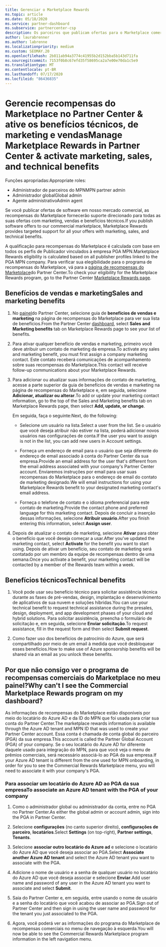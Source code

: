 ```yaml
---
title: Gerenciar o Marketplace Rewards
ms.topic: article
ms.date: 05/18/2020
ms.service: partner-dashboard
ms.subservice: partnercenter-csp
description: Os parceiros que publicam ofertas para o Marketplace comercial estão qualificados para os benefícios que oferecem suporte de marketing.
author: laurabrenner
ms.author: labrenne
ms.localizationpriority: medium
ms.custom: SEOMAY.20
ms.openlocfilehash: 2b811ab94a3774c41955b2d152bba5b143d711fa
ms.sourcegitcommit: 7153f0b8c67efd35f58695ca2a7e00e70da1c5e9
ms.translationtype: MT
ms.contentlocale: pt-BR
ms.lasthandoff: 07/17/2020
ms.locfileid: "86436835"
---
```

# <a name="manage-marketplace-rewards-in-partner-center--activate-marketing-sales-and-technical-benefits"></a><span data-ttu-id="8690f-103">Gerencie recompensas do Marketplace no Partner Center & ative os benefícios técnicos, de marketing e vendas</span><span class="sxs-lookup"><span data-stu-id="8690f-103">Manage Marketplace Rewards in Partner Center & activate marketing, sales, and technical benefits</span></span>

<span data-ttu-id="8690f-104">Funções apropriadas:</span><span class="sxs-lookup"><span data-stu-id="8690f-104">Appropriate roles:</span></span>

- <span data-ttu-id="8690f-105">Administrador de parceiros do MPN</span><span class="sxs-lookup"><span data-stu-id="8690f-105">MPN partner admin</span></span>
- <span data-ttu-id="8690f-106">Administrador global</span><span class="sxs-lookup"><span data-stu-id="8690f-106">Global admin</span></span>
- <span data-ttu-id="8690f-107">Agente administrativo</span><span class="sxs-lookup"><span data-stu-id="8690f-107">Admin agent</span></span>

<span data-ttu-id="8690f-108">Se você publicar ofertas de software em nosso mercado comercial, as recompensas do Marketplace fornecerão suporte direcionado para todas as suas ofertas com marketing, vendas e benefícios técnicos.</span><span class="sxs-lookup"><span data-stu-id="8690f-108">If you  publish software offers to our commercial marketplace, Marketplace Rewards provides targeted support for all your offers with marketing, sales, and technical benefits.</span></span>

<span data-ttu-id="8690f-109">A qualificação para recompensas do Marketplace é calculada com base em todos os perfis de Publicador vinculados à empresa PGA MPN.</span><span class="sxs-lookup"><span data-stu-id="8690f-109">Marketplace Rewards eligibility is calculated based on all publisher profiles linked to the PGA MPN company.</span></span> <span data-ttu-id="8690f-110">Para verificar sua elegibilidade para o programa de recompensas do Marketplace, vá para a [página de recompensas do Marketplace](https://partner.microsoft.com/dashboard/mpn/program/commercialmarketplace)do Partner Center.</span><span class="sxs-lookup"><span data-stu-id="8690f-110">To check your eligibility for the Marketplace Rewards program, go to the Partner Center [Marketplace Rewards page](https://partner.microsoft.com/dashboard/mpn/program/commercialmarketplace).</span></span>

## <a name="sales-and-marketing-benefits"></a><span data-ttu-id="8690f-111">Benefícios de vendas e marketing</span><span class="sxs-lookup"><span data-stu-id="8690f-111">Sales and marketing benefits</span></span>

1. <span data-ttu-id="8690f-112">No [painel](https://partner.microsoft.com/dashboard)do Partner Center, selecione guia de **benefícios de vendas e marketing** na página de recompensas do Marketplace para ver sua lista de benefícios.</span><span class="sxs-lookup"><span data-stu-id="8690f-112">From the Partner Center [dashboard](https://partner.microsoft.com/dashboard), select **Sales and Marketing benefits** tab on Marketplace Rewards page to see your list of benefits.</span></span> 

2. <span data-ttu-id="8690f-113">Para ativar qualquer benefício de vendas e marketing, primeiro você deve atribuir um contato de marketing da empresa.</span><span class="sxs-lookup"><span data-stu-id="8690f-113">To activate any sales and marketing benefit, you must first assign a company marketing contact.</span></span> <span data-ttu-id="8690f-114">Este contato receberá comunicações de acompanhamento sobre suas recompensas do Marketplace.</span><span class="sxs-lookup"><span data-stu-id="8690f-114">This contact will receive follow-up communications about your Marketplace Rewards.</span></span>

3. <span data-ttu-id="8690f-115">Para adicionar ou atualizar suas informações de contato de marketing, acesse a parte superior da guia de benefícios de vendas e marketing na página de recompensas do Marketplace e, em seguida, selecione **Adicionar, atualizar ou alterar**.</span><span class="sxs-lookup"><span data-stu-id="8690f-115">To add or update your marketing contact information, go to the top of the Sales and Marketing benefits tab on Marketplace Rewards page, then select **Add, update, or change**.</span></span> 

   <span data-ttu-id="8690f-116">Em seguida, faça o seguinte:</span><span class="sxs-lookup"><span data-stu-id="8690f-116">Next, do the following:</span></span>

   - <span data-ttu-id="8690f-117">Selecione um usuário na lista.</span><span class="sxs-lookup"><span data-stu-id="8690f-117">Select a user from the list.</span></span> <span data-ttu-id="8690f-118">Se o usuário que você deseja atribuir não estiver na lista, poderá adicionar novos usuários nas configurações de conta.</span><span class="sxs-lookup"><span data-stu-id="8690f-118">If the user you want to assign is not in the list, you can add new users in Account settings.</span></span>

   - <span data-ttu-id="8690f-119">Forneça um endereço de email para o usuário que seja diferente do endereço de email associado à conta do Partner Center da sua empresa.</span><span class="sxs-lookup"><span data-stu-id="8690f-119">Provide an email address for the user that's different from the email address associated with your company's Partner Center account.</span></span> <span data-ttu-id="8690f-120">Enviaremos instruções por email para usar suas recompensas do Marketplace para o endereço de email do contato de marketing designado.</span><span class="sxs-lookup"><span data-stu-id="8690f-120">We will email instructions for using your Marketplace Rewards benefit to your designated marketing contact's email address.</span></span>

   - <span data-ttu-id="8690f-121">Forneça o telefone de contato e o idioma preferencial para este contato de marketing.</span><span class="sxs-lookup"><span data-stu-id="8690f-121">Provide the contact phone and preferred language for this marketing contact.</span></span> <span data-ttu-id="8690f-122">Depois de concluir a inserção dessas informações, selecione **Atribuir usuário**.</span><span class="sxs-lookup"><span data-stu-id="8690f-122">After you finish entering this information, select **Assign user**.</span></span>

4. <span data-ttu-id="8690f-123">Depois de atualizar o contato de marketing, selecione **Ativar** para obter o benefício que você deseja começar a usar.</span><span class="sxs-lookup"><span data-stu-id="8690f-123">After you’ve updated the marketing contact, select **Activate** for the benefit you want to start using.</span></span> <span data-ttu-id="8690f-124">Depois de ativar um benefício, seu contato de marketing será contatado por um membro da equipe de recompensas dentro de uma semana.</span><span class="sxs-lookup"><span data-stu-id="8690f-124">Once you activate a benefit, your marketing contact will be contacted by a member of the Rewards team within a week.</span></span>

## <a name="technical-benefits"></a><span data-ttu-id="8690f-125">Benefícios técnicos</span><span class="sxs-lookup"><span data-stu-id="8690f-125">Technical benefits</span></span>

1. <span data-ttu-id="8690f-126">Você pode usar seu benefício técnico para solicitar assistência técnica durante as fases de pré-vendas, design, implantação e desenvolvimento de aplicativos de sua nuvem e soluções híbridas.</span><span class="sxs-lookup"><span data-stu-id="8690f-126">You can use your technical benefit to request technical assistance during the presales, design, deployment, and app development phases of your cloud and hybrid solutions.</span></span> <span data-ttu-id="8690f-127">Para solicitar assistência, preencha o formulário de solicitação e, em seguida, selecione **Enviar solicitação**.</span><span class="sxs-lookup"><span data-stu-id="8690f-127">To request assistance, fill in the request form and then select **Submit request**.</span></span>

2. <span data-ttu-id="8690f-128">Como fazer uso dos benefícios de patrocínio do Azure, que será compartilhado por meio de um email à medida que você desbloquear esses benefícios.</span><span class="sxs-lookup"><span data-stu-id="8690f-128">How to make use of Azure sponsorship benefits will be shared via an email as you unlock these benefits.</span></span>

## <a name="why-cant-i-see-the-commercial-marketplace-rewards-program-on-my-dashboard"></a><span data-ttu-id="8690f-129">Por que não consigo ver o programa de recompensas comerciais do Marketplace no meu painel?</span><span class="sxs-lookup"><span data-stu-id="8690f-129">Why can't I see the Commercial Marketplace Rewards program on my dashboard?</span></span>

<span data-ttu-id="8690f-130">As informações de recompensas do Marketplace estão disponíveis por meio do locatário do Azure AD e da ID do MPN que foi usada para criar sua conta do Partner Center.</span><span class="sxs-lookup"><span data-stu-id="8690f-130">The marketplace rewards information is available through the Azure AD tenant and MPN ID that was used to create your Partner Center account.</span></span> <span data-ttu-id="8690f-131">Essa conta é chamada de conta global do parceiro (PGA) da sua empresa.</span><span class="sxs-lookup"><span data-stu-id="8690f-131">This account is called the Partner Global Account (PGA) of your company.</span></span> <span data-ttu-id="8690f-132">Se o seu locatário do Azure AD for diferente daquele usado para integração do MPN, para que você veja o menu de prêmios comerciais, será necessário associá-lo ao PGA da sua empresa.</span><span class="sxs-lookup"><span data-stu-id="8690f-132">If your Azure AD tenant is different from the  one used for MPN onboarding, in order for you to see the Commercial Rewards Marketplace menu, you will need to associate it with your company's PGA.</span></span>

### <a name="to-associate-an-azure-ad-tenant-with-the-pga-of-your-company"></a><span data-ttu-id="8690f-133">Para associar um locatário do Azure AD ao PGA da sua empresa</span><span class="sxs-lookup"><span data-stu-id="8690f-133">To associate an Azure AD tenant with the PGA of your company</span></span>

1. <span data-ttu-id="8690f-134">Como o administrador global ou administrador da conta, entre no PGA no Partner Center.</span><span class="sxs-lookup"><span data-stu-id="8690f-134">As either the global admin or account admin, sign into the PGA in Partner Center.</span></span>

2. <span data-ttu-id="8690f-135">Selecione **configurações** (no canto superior direito), **configurações de parceiro**, **locatários**.</span><span class="sxs-lookup"><span data-stu-id="8690f-135">Select **Settings** (on top-right), **Partner settings**, **Tenants**.</span></span> 

3. <span data-ttu-id="8690f-136">Selecione **associar outro locatário do Azure ad** e selecione o locatário do Azure AD que você deseja associar ao PGA.</span><span class="sxs-lookup"><span data-stu-id="8690f-136">Select **Associate another Azure AD tenant** and select the Azure AD tenant you want to associate with the PGA.</span></span>

4. <span data-ttu-id="8690f-137">Adicione o nome de usuário e a senha de qualquer usuário no locatário do Azure AD que você deseja associar e selecione **Enviar**.</span><span class="sxs-lookup"><span data-stu-id="8690f-137">Add user name and password of any user in the Azure AD tenant you want to associate and select **Submit**.</span></span>

5. <span data-ttu-id="8690f-138">Saia do Partner Center e, em seguida, entre usando o nome de usuário e a senha do locatário que você acabou de associar ao PGA.</span><span class="sxs-lookup"><span data-stu-id="8690f-138">Sign out of Partner Center and then sign in using the user name and password for the tenant you just associated to the PGA.</span></span>

6. <span data-ttu-id="8690f-139">Agora, você poderá ver as informações do programa do Marketplace de recompensas comerciais no menu de navegação à esquerda.</span><span class="sxs-lookup"><span data-stu-id="8690f-139">You will now be able to see the Commercial Rewards Marketplace program information in the left navigation menu.</span></span>

